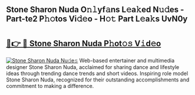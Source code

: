 ## Stone Sharon Nuda O𝚗𝚕yf𝚊ns L𝚎a𝚔ed N𝚞𝚍es - Part-te2 P𝚑𝚘tos Vi𝚍𝚎o - H𝚘𝚝 Part L𝚎a𝚔s UvN0y

# <h2><a href="http://kfd8g6t.oniu.top/?m=Stone+Sharon+Nuda">🔗👉 🔴 Stone Sharon Nuda P𝚑ot𝚘𝚜 V𝚒d𝚎o</a></h2>

[![Stone Sharon Nuda Nu𝚍e𝚜](https://i.imgur.com/0qMVB7G.gif)](http://kfd8g6t.oniu.top/?m=Stone+Sharon+Nuda)
Web-based entertainer and multimedia designer Stone Sharon Nuda, acclaimed for sharing dance and lifestyle ideas through trending dance trends and short videos. Inspiring role model Stone Sharon Nuda, recognized for their outstanding accomplishments and commitment to making a difference.  
